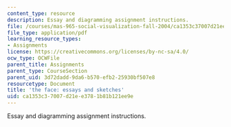 ```yaml
---
content_type: resource
description: Essay and diagramming assignment instructions.
file: /courses/mas-965-social-visualization-fall-2004/ca1353c37007d21ee3781b81b121ee9e_assn10.pdf
file_type: application/pdf
learning_resource_types:
- Assignments
license: https://creativecommons.org/licenses/by-nc-sa/4.0/
ocw_type: OCWFile
parent_title: Assignments
parent_type: CourseSection
parent_uid: 3d72dadd-9da6-b570-efb2-25930bf507e8
resourcetype: Document
title: 'the face: essays and sketches'
uid: ca1353c3-7007-d21e-e378-1b81b121ee9e
---
```

Essay and diagramming assignment instructions.